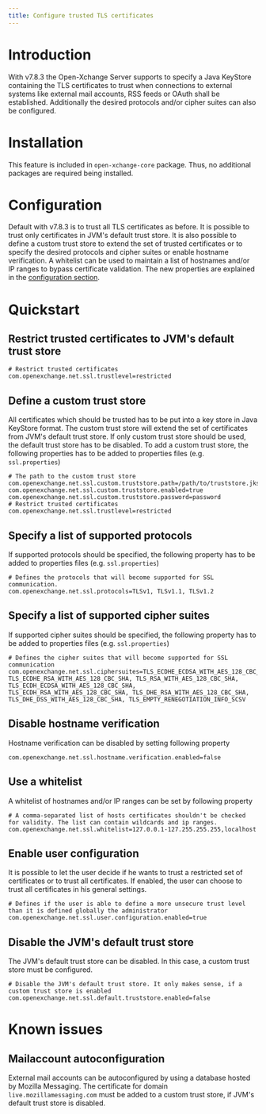 ```yaml
---
title: Configure trusted TLS certificates
---
```


# Introduction
With v7.8.3 the Open-Xchange Server supports to specify a Java KeyStore containing the TLS certificates to trust when connections to external systems like external mail accounts, RSS feeds or OAuth shall be established. Additionally the desired protocols and/or cipher suites can also be configured.

# Installation
This feature is included in ``open-xchange-core`` package. Thus, no additional packages are required being installed.

# Configuration
Default with v7.8.3 is to trust all TLS certificates as before. It is possible to trust only certificates in JVM's default trust store. It is also possible to define a custom trust store to extend the set of trusted certificates or to specify the desired protocols and cipher suites or enable hostname verification. A whitelist can be used to maintain a list of hostnames and/or IP ranges to bypass certificate validation. The new properties are explained in the [configuration section](https://documentation.open-xchange.com/7.8.3/middleware/configuration/properties.html#ssl).

# Quickstart

## Restrict trusted certificates to JVM's default trust store

    # Restrict trusted certificates
    com.openexchange.net.ssl.trustlevel=restricted

## Define a custom trust store
All certificates which should be trusted has to be put into a key store in Java KeyStore format. The custom trust store will extend the set of certificates from JVM's default trust store. If only custom trust store should be used, the default trust store has to be disabled. To add a custom trust store, the following properties has to be added to properties files (e.g. `ssl.properties`)

    
    # The path to the custom trust store
    com.openexchange.net.ssl.custom.truststore.path=/path/to/truststore.jks
    com.openexchange.net.ssl.custom.truststore.enabled=true
    com.openexchange.net.ssl.custom.truststore.password=password
    # Restrict trusted certificates
    com.openexchange.net.ssl.trustlevel=restricted

## Specify a list of supported protocols
If supported protocols should be specified, the following property has to be added to properties files (e.g. `ssl.properties`)

    # Defines the protocols that will become supported for SSL communication.
    com.openexchange.net.ssl.protocols=TLSv1, TLSv1.1, TLSv1.2

## Specify a list of supported cipher suites
If supported cipher suites should be specified, the following property has to be added to properties files (e.g. `ssl.properties`)

    # Defines the cipher suites that will become supported for SSL communication
    com.openexchange.net.ssl.ciphersuites=TLS_ECDHE_ECDSA_WITH_AES_128_CBC_SHA, TLS_ECDHE_RSA_WITH_AES_128_CBC_SHA, TLS_RSA_WITH_AES_128_CBC_SHA, TLS_ECDH_ECDSA_WITH_AES_128_CBC_SHA, TLS_ECDH_RSA_WITH_AES_128_CBC_SHA, TLS_DHE_RSA_WITH_AES_128_CBC_SHA, TLS_DHE_DSS_WITH_AES_128_CBC_SHA, TLS_EMPTY_RENEGOTIATION_INFO_SCSV

## Disable hostname verification
Hostname verification can be disabled by setting following property 

    com.openexchange.net.ssl.hostname.verification.enabled=false

## Use a whitelist 
A whitelist of hostnames and/or IP ranges can be set by following property

    # A comma-separated list of hosts certificates shouldn't be checked for validity. The list can contain wildcards and ip ranges.
    com.openexchange.net.ssl.whitelist=127.0.0.1-127.255.255.255,localhost

## Enable user configuration
It is possible to let the user decide if he wants to trust a restricted set of certificates or to trust all certificates. If enabled, the user can choose to trust all certificates in his general settings.

    # Defines if the user is able to define a more unsecure trust level than it is defined globally the administrator
    com.openexchange.net.ssl.user.configuration.enabled=true

## Disable the JVM's default trust store
The JVM's default trust store can be disabled. In this case, a custom trust store must be configured.

    # Disable the JVM's default trust store. It only makes sense, if a custom trust store is enabled
    com.openexchange.net.ssl.default.truststore.enabled=false

# Known issues

## Mailaccount autoconfiguration
External mail accounts can be autoconfigured by using a database hosted by Mozilla Messaging. The certificate for domain ``live.mozillamessaging.com`` must be added to a custom trust store, if JVM's default trust store is disabled.
